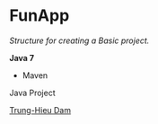 # FunApp

*Structure for creating a Basic project.*

**Java 7**

* Maven

Java Project

[Trung-Hieu Dam](https://github.com/trunghieud)

